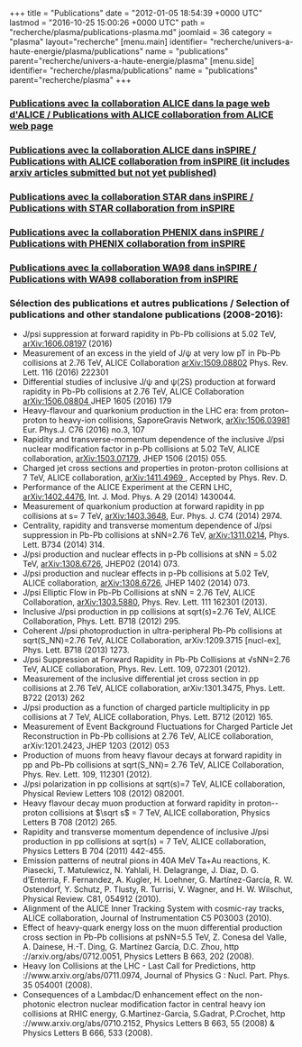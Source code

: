 +++
title = "Publications"
date = "2012-01-05 18:54:39 +0000 UTC"
lastmod = "2016-10-25 15:00:26 +0000 UTC"
path = "recherche/plasma/publications-plasma.md"
joomlaid = 36
category = "plasma"
layout="recherche"
[menu.main]
  identifier= "recherche/univers-a-haute-energie/plasma/publications"
  name = "publications"
  parent="recherche/univers-a-haute-energie/plasma"
[menu.side]
  identifier= "recherche/plasma/publications"
  name = "publications"
  parent="recherche/plasma"
+++
<h3><a href="http://aliceinfo.cern.ch/ArtSubmission/publications" target="_blank"> Publications avec la collaboration ALICE dans la page web d'ALICE / Publications with ALICE collaboration from ALICE web page </a></h3>
<h3><a href="http://inspirehep.net/search?ln=en&amp;ln=en&amp;p=find+%!a(MISSING)+aphecetche+and+cn+alice%!&(MISSING)amp;of=hb&amp;action_search=Search&amp;sf=&amp;so=d&amp;rm=&amp;rg=25&amp;sc=0" target="_blank"> Publications avec la collaboration ALICE dans inSPIRE / Publications with ALICE collaboration from inSPIRE (it includes arxiv articles submitted but not yet published) </a></h3>
<h3><a href="http://inspirehep.net/search?ln=en&amp;ln=en&amp;p=findor+%!a(MISSING)+erazmus+and+cn+star%!+(MISSING)or+%!a(MISSING)+kabana+and+cn+star%!+(MISSING)&amp;of=hb&amp;action_search=Search&amp;sf=&amp;so=d&amp;rm=&amp;rg=25&amp;sc=0" target="_blank"> Publications avec la collaboration STAR dans inSPIRE / Publications with STAR collaboration from inSPIRE </a></h3>
<h3><a href="http://inspirehep.net/search?ln=en&amp;ln=en&amp;p=find++%!a(MISSING)+aphecetche+and+cn+phenix%!+(MISSING)&amp;of=hb&amp;action_search=Search&amp;sf=&amp;so=d&amp;rm=&amp;rg=25&amp;sc=0" target="_blank"> Publications avec la collaboration PHENIX dans inSPIRE / Publications with PHENIX collaboration from inSPIRE </a></h3>
<h3><a href="http://inspirehep.net/search?ln=en&amp;ln=en&amp;p=find+%!a(MISSING)+schutz+and+cn+wa98%!&(MISSING)amp;of=hb&amp;action_search=Search&amp;sf=&amp;so=d&amp;rm=&amp;rg=25&amp;sc=0" target="_blank"> Publications avec la collaboration WA98 dans inSPIRE / Publications with WA98 collaboration from inSPIRE </a></h3>
<h3>Sélection des publications et autres publications / Selection of publications and other standalone publications (2008-2016):</h3>

<ul>

<li>J/psi suppression at forward rapidity in Pb-Pb collisions at 5.02 TeV,<a href="http://arxiv.org/abs/1606.08197"> arXiv:1606.08197</a> (2016) 
  </li>

<li> Measurement of an excess in the yield of J/ψ at very low pT in Pb-Pb collisions at 2.76 TeV, ALICE Collaboration <a href="http://arxiv.org/abs/1509.08802"> arXiv:1509.08802</a> Phys. Rev. Lett. 116 (2016) 222301 </li>

<li>Differential studies of inclusive J/ψ and ψ(2S) production at forward rapidity in Pb-Pb collisions at 2.76 TeV, ALICE Collaboration <a href="http://arxiv.org/abs/1506.08804"> arXiv:1506.08804 </a> JHEP 1605 (2016) 179 </li>

 	
<li> Heavy-flavour and quarkonium production in the LHC era: from proton–proton to heavy-ion collisions, SaporeGravis Network, <a href="http://arxiv.org/abs/1506.03981"> arXiv:1506.03981 </a> Eur. Phys.J. C76 (2016) no.3, 107 </li>




<li>Rapidity and transverse-momentum dependence of the inclusive J/psi nuclear modification factor in p-Pb collisions at 5.02 TeV, ALICE collaboration, <a href="http://arxiv.org/abs/1503.07179"> arXiv:1503.07179</a>, JHEP 1506 (2015) 055.</li>
<li>Charged jet cross sections and properties in proton-proton collisions at 7 TeV, ALICE collaboration, <a href="http://arxiv.org/abs/1411.4969"> arXiv:1411.4969 </a>, Accepted by Phys. Rev. D.</li>
<li>Performance of the ALICE Experiment at the CERN LHC, <a href="http://arxiv.org/abs/1402.4476">arXiv:1402.4476</a>, Int. J. Mod. Phys. A 29 (2014) 1430044.</li>
<li>Measurement of quarkonium production at forward rapidity in pp collisions at s= 7 TeV, <a href="http://arxiv.org/abs/1403.3648">arXiv:1403.3648</a>, Eur. Phys. J. C74 (2014) 2974.</li>
<li>Centrality, rapidity and transverse momentum dependence of J/psi suppression in Pb-Pb collisions at sNN=2.76 TeV, <a href="http://arxiv.org/abs/1311.0214">arXiv:1311.0214</a>, Phys. Lett. B734 (2014) 314.</li>
<li>J/psi production and nuclear effects in p-Pb collisions at sNN = 5.02 TeV, <a href="http://arxiv.org/abs/1308.6726">arXiv:1308.6726</a>, JHEP02 (2014) 073.</li>
<li>J/psi production and nuclear effects in p-Pb collisions at 5.02 TeV, ALICE collaboration, <a href="http://arxiv.org/abs/1308.6726"> arXiv:1308.6726</a>, JHEP 1402 (2014) 073.</li>
<li>J/psi Elliptic Flow in Pb-Pb Collisions at sNN = 2.76 TeV, ALICE Collaboration, <a href="http://arxiv.org/abs/1303.5880">arXiv:1303.5880</a>, Phys. Rev. Lett. 111 162301 (2013).</li>
<li>Inclusive J/psi production in pp collisions at sqrt(s)=2.76 TeV, ALICE Collaboration, Phys. Lett. B718 (2012) 295.</li>
<li>Coherent J/psi photoproduction in ultra-peripheral Pb-Pb collisions at sqrt(S_NN)=2.76 TeV, ALICE Collaboration, arXiv:1209.3715 [nucl-ex], Phys. Lett. B718 (2013) 1273.</li>
<li>J/psi Suppression at Forward Rapidity in Pb-Pb Collisions at √sNN=2.76 TeV, ALICE collaboration, Phys. Rev. Lett. 109, 072301 (2012).</li>
<li>Measurement of the inclusive differential jet cross section in pp collisions at 2.76 TeV, ALICE collaboration, arXiv:1301.3475, Phys. Lett. B722 (2013) 262</li>
<li>J/psi production as a function of charged particle multiplicity in pp collisions at 7 TeV, ALICE collaboration, Phys. Lett. B712 (2012) 165.</li>
<li>Measurement of Event Background Fluctuations for Charged Particle Jet Reconstruction in Pb-Pb collisions at 2.76 TeV, ALICE collaboration, arXiv:1201.2423, JHEP 1203 (2012) 053</li>
<li>Production of muons from heavy flavour decays at forward rapidity in pp and Pb-Pb collisions at sqrt(S_NN)= 2.76 TeV, ALICE Collaboration, Phys. Rev. Lett. 109, 112301 (2012).</li>
<li>J/psi polarization in pp collisions at sqrt(s)=7 TeV, ALICE collaboration, Physical Review Letters 108 (2012) 082001.</li>
<li>Heavy flavour decay muon production at forward rapidity in proton--proton collisions at $\sqrt s$ = 7 TeV, ALICE collaboration, Physics Letters B 708 (2012) 265.</li>
<li>Rapidity and transverse momentum dependence of inclusive J/psi production in pp collisions at sqrt(s) = 7 TeV, ALICE collaboration, Physics Letters B 704 (2011) 442-455.</li>
<li>Emission patterns of neutral pions in 40A MeV Ta+Au reactions, K. Piasecki, T. Matulewicz, N. Yahlali, H. Delagrange, J. Diaz, D. G. d’Enterria, F. Fernandez, A. Kugler, H. Loehner, G. Martínez-García, R. W. Ostendorf, Y. Schutz, P. Tlusty, R. Turrisi, V. Wagner, and H. W. Wilschut, Physical Review. C81, 054912 (2010).</li>
<li>Alignment of the ALICE Inner Tracking System with cosmic-ray tracks, ALICE collaboration, Journal of Instrumentation C5 P03003 (2010).</li>
<li>Effect of heavy-quark energy loss on the muon differential production cross section in Pb-Pb collisions at psNN=5.5 TeV, Z. Conesa del Valle, A. Dainese, H.-T. Ding, G. Martínez García, D.C. Zhou, http ://arxiv.org/abs/0712.0051, Physics Letters B 663, 202 (2008).</li>
<li>Heavy Ion Collisions at the LHC - Last Call for Predictions, http ://www.arxiv.org/abs/0711.0974, Journal of Physics G : Nucl. Part. Phys. 35 054001 (2008).</li>
<li>Consequences of a Lambdac/D enhancement effect on the non-photonic electron nuclear modification factor in central heavy ion collisions at RHIC energy, G.Martinez-Garcia, S.Gadrat, P.Crochet, http ://www.arxiv.org/abs/0710.2152, Physics Letters B 663, 55 (2008) &amp; Physics Letters B 666, 533 (2008).</li>
</ul>
